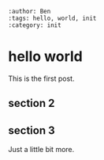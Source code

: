 ```{post} Feb 22, 2022
:author: Ben
:tags: hello, world, init
:category: init
```

# hello world

This is the first post.

## section 2

## section 3

Just a little bit more.
